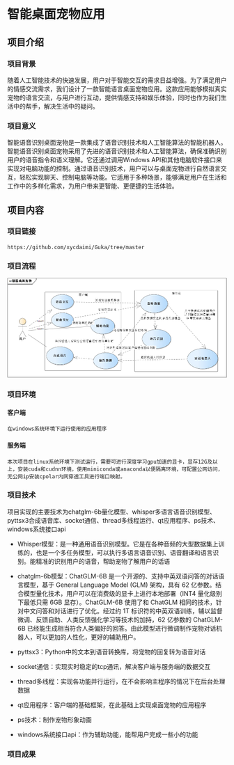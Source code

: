 # 智能桌面宠物应用



## 项目介绍

### 项目背景

随着人工智能技术的快速发展，用户对于智能交互的需求日益增强。为了满足用户的情感交流需求，我们设计了一款智能语言桌面宠物应用。这款应用能够模拟真实宠物的语言交流，与用户进行互动，提供情感支持和娱乐体验，同时也作为我们生活中的帮手，解决生活中的疑问。

### 项目意义

智能语音识别桌面宠物是一款集成了语音识别技术和人工智能算法的智能机器人。智能语音识别桌面宠物采用了先进的语音识别技术和人工智能算法，确保准确识别用户的语音指令和语义理解。它还通过调用Windows API和其他电脑软件接口来实现对电脑功能的控制。通过语音识别技术，用户可以与桌面宠物进行自然语言交互，轻松实现聊天、控制电脑等功能。它适用于多种场景，能够满足用户在生活和工作中的多样化需求，为用户带来更智能、更便捷的生活体验。

## 项目内容

### 项目链接

    https://github.com/xycdaimi/Guka/tree/master

### 项目流程

   ![alt text](image-1.png)

### 项目环境

#### 客户端

    在windows系统环境下运行使用的应用程序

#### 服务端

    本次项目在linux系统环境下测试运行，需要可进行深度学习gpu加速的显卡，显存12G及以上，安装cuda和cudnn环境，使用miniconda或anaconda以便隔离环境，可配置公网访问，无公网ip安装cpolar内网穿透工具进行端口映射。

### 项目技术

项目实现的主要技术为chatglm-6b量化模型、whisper多语言语音识别模型、pyttsx3合成语音库、socket通信、thread多线程运行、qt应用程序、ps技术、windows系统接口api

- Whisper模型：是一种通用语音识别模型。它是在各种音频的大型数据集上训练的，也是一个多任务模型，可以执行多语言语音识别、语音翻译和语言识别。能精准的识别用户的语音，帮助宠物了解用户的话语

- chatglm-6b模型：ChatGLM-6B 是一个开源的、支持中英双语问答的对话语言模型，基于 General Language Model (GLM) 架构，具有 62 亿参数。结合模型量化技术，用户可以在消费级的显卡上进行本地部署（INT4 量化级别下最低只需 6GB 显存）。ChatGLM-6B 使用了和 ChatGLM 相同的技术，针对中文问答和对话进行了优化。经过约 1T 标识符的中英双语训练，辅以监督微调、反馈自助、人类反馈强化学习等技术的加持，62 亿参数的 ChatGLM-6B 已经能生成相当符合人类偏好的回答。由此模型进行微调制作宠物对话机器人，可以更加的人性化，更好的辅助用户。

- pyttsx3：Python中的文本到语音转换库，将宠物的回复转为语音对话

- socket通信：实现实时稳定的tcp通讯，解决客户端与服务端的数据交互

- thread多线程：实现各功能并行运行，在不会影响主程序的情况下在后台处理数据

- qt应用程序：客户端的基础框架，在此基础上实现桌面宠物的应用程序

- ps技术：制作宠物形象动画

- windows系统接口api：作为辅助功能，能帮用户完成一些小的功能

### 项目成果

